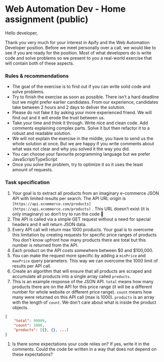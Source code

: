 # Web Automation Dev - Home assignment (public)

Hello developer,

Thank you very much for your interest in Apify and the Web Automation Developer position. Before we meet personally over a call, we would like to see if you are ready for the position. Most of what developers do is write code and solve problems so we present to you a real-world exercise that will contain both of these aspects.

### Rules & recommendations

- The goal of the exercise is to find out if you can write solid code and solve problems.
- Try to finish the exercise as soon as possible. There isn’t a hard deadline but we might prefer earlier candidates. From our experience, candidates take between 2 hours and 2 days to deliver the solution.
- Please do not fake it by asking your more experienced friend. We will find out and it will erode the trust between us.
- Take your time and think it through. Write nice and clean code. Add comments explaining complex parts. Solve it but then refactor it to a robust and readable solution.
- We will not explain the exercise in the middle, you have to send us the whole solution at once. But we are happy if you write comments about what was not clear and why you solved it the way you did.
- You can choose your favourite programming language but we prefer JavaScript/TypeScript
- Once you solve the problem, try to optimize it so it uses the least amount of requests.

### Task specification

1. Your goal is to extract all products from an imaginary e-commerce JSON API with limited results per search. The API URL origin is `[https://api.ecommerce.com/products](https://api.ecommerce.com/products)` . This URL doesn’t exist (it is only imaginary) so don’t try to run the code 🙂
2. The API is called via a simple GET request without a need for special headers and it will return JSON data.
3. Every API call will return max 1000 products. Your goal is to overcome this limitation by creating requests for specific price ranges of products. You don’t know upfront how many products there are total but this number is returned from the API.
4. Each product on the API costs somewhere between $0 and $100,000. 
5. You can make the request more specific by adding a `minPrice` and `maxPrice` query parameters. This way we can overcome the 1000 limit of results per API call.
6. Create an algorithm that will ensure that all products are scraped and accumulate all products into a single array called `products`.
7. This is an example response of the JSON API. `total` means how many products there are on the API for this price range (it will be a different number for whole website or different price range). `count` means how many were returned on this API call (max is 1000). `products` is an array with the length of `count`. We don't care about what is inside the product objects.

```json
{
    "total": 99999,
    "count": 1000,
    "products": [{}, {}, ...]
}
```

1. Is there some expectations your code relies on? If yes, write it in the comments. Could the code be written in a way that does not depend on these expectations?